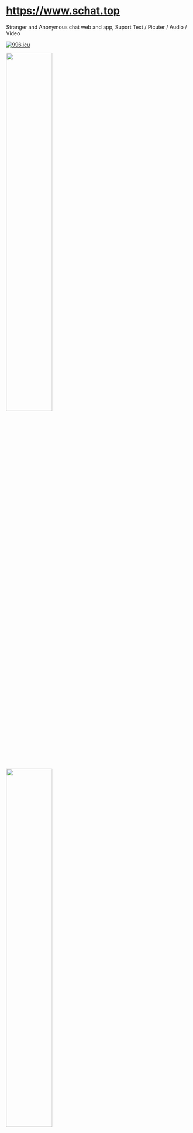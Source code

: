 # https://www.schat.top
Stranger and Anonymous chat web and app, Suport Text / Picuter / Audio / Video 


[![996.icu](https://img.shields.io/badge/link-996.icu-red.svg)](https://996.icu)


<img src="http://www.schat.top/icons/show/1.png" width="50%" height="50%" />

<img src="http://www.schat.top/icons/show/22.png" width="50%" height="50%" />

<img src="http://www.schat.top/icons/show/33.png" width="50%" height="50%" />

<img src="http://www.schat.top/icons/show/44.png" width="50%" height="50%" />

<img src="http://www.schat.top/icons/show/55.png" width="50%" height="50%" />

<img src="http://www.schat.top/icons/show/66.png" width="50%" height="50%" />

<img src="http://www.schat.top/icons/show/77.png" width="50%" height="50%" />

